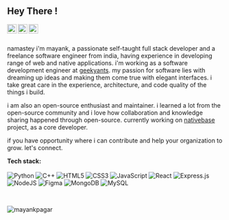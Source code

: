 ## Hey There !
<!--  <img alt="GIF" src="https://github.com/abhisheknaiidu/abhisheknaiidu/blob/master/code.gif?raw=true" width="400"/> -->
<a href="https://www.instagram.com/mayankp06__/">
  <img align="left" alt="Mayank's Instagram" width="22px" src="https://raw.githubusercontent.com/hussainweb/hussainweb/main/icons/instagram.png" />
</a>
<a href="https://twitter.com/mayankp09_">
  <img align="left" alt="Mayank | Twitter" width="22px" src="https://raw.githubusercontent.com/peterthehan/peterthehan/master/assets/twitter.svg" />
</a>
<a href="https://www.linkedin.com/in/mayank-pagar/">
  <img align="left" alt="Abhishek's LinkedIN" width="22px" src="https://raw.githubusercontent.com/peterthehan/peterthehan/master/assets/linkedin.svg" />
</a>

<!-- ![](https://visitor-badge.glitch.me/badge?page_id=mayank-96.mayank-96) -->

<br />
<br />

namastey i'm mayank, a passionate self-taught full stack developer and a freelance software engineer from india, having experience in developing range of web and native applications. i'm working as a software development engineer at [geekyants](https://geekyants.com/). my passion for software lies with dreaming up ideas and making them come true with elegant interfaces. i take great care in the experience, architecture, and code quality of the things i build.

i am also an open-source enthusiast and maintainer. i learned a lot from the open-source community and i love how collaboration and knowledge sharing happened through open-source. currently working on [nativebase](https://nativebase.io/) project, as a core developer.

if you have opportunity where i can contribute and help your organization to grow. let's connect. 

  
  **Tech stack:**  <br /><br />
  ![Python](https://img.shields.io/badge/python-3670A0?style=for-the-badge&logo=python&logoColor=ffdd54)
  ![C++](https://img.shields.io/badge/c++-%2300599C.svg?style=for-the-badge&logo=c%2B%2B&logoColor=white)
  ![HTML5](https://img.shields.io/badge/html5-%23E34F26.svg?style=for-the-badge&logo=html5&logoColor=white)
  ![CSS3](https://img.shields.io/badge/css3-%231572B6.svg?style=for-the-badge&logo=css3&logoColor=white)
  ![JavaScript](https://img.shields.io/badge/javascript-%23323330.svg?style=for-the-badge&logo=javascript&logoColor=%23F7DF1E)
  ![React](https://img.shields.io/badge/react-%2320232a.svg?style=for-the-badge&logo=react&logoColor=%2361DAFB)
  ![Express.js](https://img.shields.io/badge/express.js-%23404d59.svg?style=for-the-badge&logo=express&logoColor=%2361DAFB)
  ![NodeJS](https://img.shields.io/badge/node.js-6DA55F?style=for-the-badge&logo=node.js&logoColor=white)
  ![Figma](https://img.shields.io/badge/figma-%23F24E1E.svg?style=for-the-badge&logo=figma&logoColor=white)
  ![MongoDB](https://img.shields.io/badge/MongoDB-%234ea94b.svg?style=for-the-badge&logo=mongodb&logoColor=white)
  ![MySQL](https://img.shields.io/badge/mysql-%2300f.svg?style=for-the-badge&logo=mysql&logoColor=white)

<br />

<p> <img src="https://github-readme-stats.vercel.app/api?username=mayank-96&show_icons=true&theme=gotham&include_all_commits=true&count_private=true" alt="mayankpagar" /> </p>
